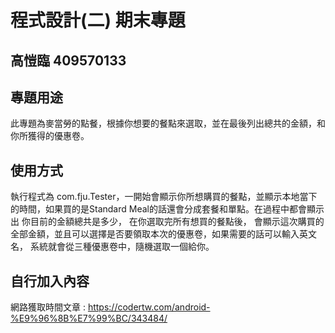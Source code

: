 # 程式設計(二) 期末專題
## 高愷臨 409570133

## 專題用途
此專題為麥當勞的點餐，根據你想要的餐點來選取，並在最後列出總共的金額，和你所獲得的優惠卷。

## 使用方式
執行程式為 com.fju.Tester，一開始會顯示你所想購買的餐點，並顯示本地當下的時間，如果買的是Standard Meal的話還會分成套餐和單點。在過程中都會顯示出
你目前的金額總共是多少， 在你選取完所有想買的餐點後， 會顯示這次購買的全部金額，並且可以選擇是否要領取本次的優惠卷，如果需要的話可以輸入英文名，
系統就會從三種優惠卷中，隨機選取一個給你。

## 自行加入內容
網路獲取時間文章 : https://codertw.com/android-%E9%96%8B%E7%99%BC/343484/